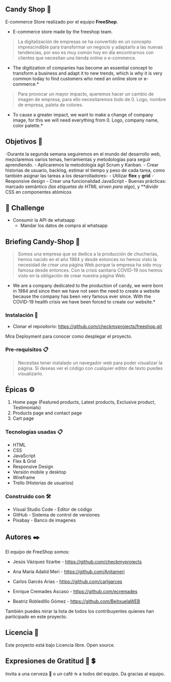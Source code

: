 ## Candy Shop 🍭	

E-commerce Store realizado por el equipo **FreeShop**. 
- E-commerce store made by the freeshop team.

> La digitalización de empresas se ha convertido en un concepto imprescindible para transformar un negocio y adaptarlo a las nuevas tendencias, por eso es muy común hoy en día encontrarnos con clientes que necesitan una tienda online o e-commerce. 

* The digitization of companies has become an essential concept to transform a business and adapt it to new trends, which is why it is very common today to find customers who need an online store or e-commerce.*

> Para provocar un mayor impacto, queremos hacer un cambio de imagen de empresa, para ello necesitaremos todo de 0. Logo, nombre de empresa, paleta de colores.
* To cause a greater impact, we want to make a change of company image, for this we will need everything from 0. Logo, company name, color palette.*

## Objetivos 🚀

-Durante la segunda semana seguiremos en el mundo del desarrollo web, mezclaremos varios temas, herramientas y metodologías para seguir aprendiendo. 
    - Aplicaremos la metodología ágil Scrum y Kanban. 
    - Crear historias de usuario, backlog, estimar el tiempo y peso de cada tarea, como también asignar las tareas a los desarrolladores-
    - Utilizar **flex** y **grid**
    - Responsive design
    - Crear una funcionalidad JavaScript
    - Buenas prácticas: marcado semántico *(las etiquetas de HTML sirven para algo),* y **dividir CSS en componentes atómicos
## 💪 Challenge
- Consumir la API de whatsapp
    - Mandar los datos de compra al whatsapp

## Briefing Candy-Shop 📖

> Somos una empresa que se dedica a la producción de chucherías, hemos nacido en el año 1984 y desde entonces no hemos visto la necesidad de crear una página Web porque la empresa ha sido muy famosa desde entonces. Con la crisis sanitaria COVID-19 nos hemos visto en la obligación de crear nuestra página Web.

* We are a company dedicated to the production of candy, we were born in 1984 and since then we have not seen the need to create a website because the company has been very famous ever since. With the COVID-19 health crisis we have been forced to create our website.*

### Instalación 🚀

- Clonar el repositorio: https://github.com/checkmyprojects/freeshop.git

Mira Deployment para conocer como desplegar el proyecto.

### Pre-requisitos 📋

> Necesitas tener instalado un navegador web para poder visualizar la página.
Si deseas ver el código con cualquier editor de texto puedes visualizarlo.

## Épicas ⚙️

1. Home page (Featured products, Latest products, Exclusive product, Testimonials)
2. Products page and contact page
3. Cart page

### Tecnologías usadas 📋

- HTML
- CSS
- JavaScript
- Flex & Grid
- Responsive Design
- Versión mobile y desktop
- Wireframe
- Trello (Historias de usuarios)

### Construido con 🛠️

- Visual Studio Code - Editor de código
- GitHub - Sistema de control de versiones
- Pixabay - Banco de imagenes
## Autores ✒️

El equipo de FreeShop somos:

- Jesús Vázquez Ilzarbe  - https://github.com/checkmyprojects

- Ana María Adalid Meri - https://github.com/Anitameri

- Carlos Garcés Arias - https://github.com/carlgarces

- Enrique Cremades Ascaso - https://github.com/ecremades 

- Beatriz Robledillo Gómez - https://github.com/BeitxuelaWEB

También puedes mirar la lista de todos los contribuyentes quíenes han participado en este proyecto.
## Licencia 📄

Este proyecto está bajo Licencia libre. Open source.

## Expresiones de Gratitud 🎁 💲

Invita a una cerveza 🍺 o un café ☕ a todos del equipo.
Da gracias al equipo.

